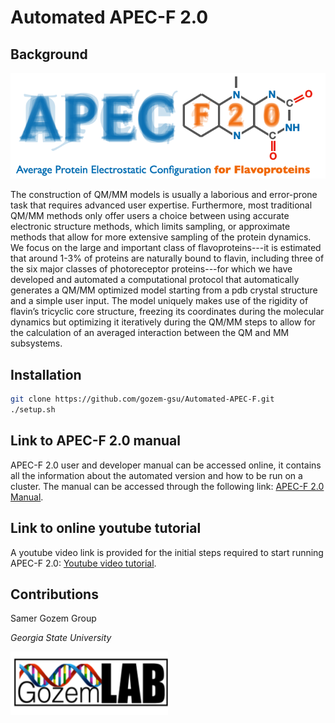 # Automated APEC-F 2.0

## Background
![This is an alt text.](toc_figure.png "This is a sample image.")

The construction of QM/MM models is usually a laborious and error-prone task that requires advanced user expertise. Furthermore, most traditional QM/MM methods only offer users a choice between using accurate electronic structure methods, which limits sampling, or approximate methods that allow for more extensive sampling of the protein dynamics. We focus on the large and important class of flavoproteins---it is estimated that around 1-3% of proteins are naturally bound to flavin, including three of the six major classes of photoreceptor proteins---for which we have developed and automated a computational protocol that automatically generates a QM/MM optimized model starting from a pdb crystal structure and a simple user input. The model uniquely makes use of the rigidity of flavin’s tricyclic core structure, freezing its coordinates during the molecular dynamics but optimizing it iteratively during the QM/MM steps to allow for the calculation of an averaged interaction between the QM and MM subsystems.

## Installation

```bash
git clone https://github.com/gozem-gsu/Automated-APEC-F.git
./setup.sh

```
## Link to APEC-F 2.0 manual
APEC-F 2.0 user and developer  manual can be accessed online, it contains all the information about the automated version and how to be run on a cluster.
The manual can be accessed through the following link: [APEC-F 2.0 Manual](http://gozemlab.com/APEC-F-2.0-Manual.pdf).

## Link to online youtube tutorial
A youtube video link is provided for the initial steps required to start running APEC-F 2.0: [Youtube video tutorial](https://www.youtube.com/watch?v=QKPV2fbTPbQ).

## Contributions

Samer Gozem Group

*Georgia State University*

<img src="gozemlab.png" width="50%" alt="description">
